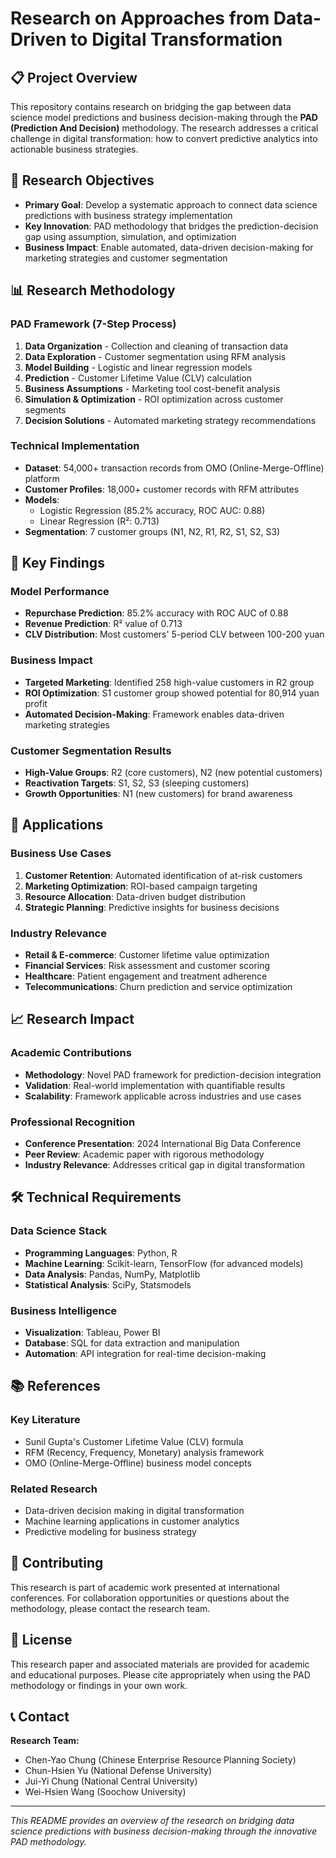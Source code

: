 # Research on Approaches from Data-Driven to Digital Transformation

## 📋 Project Overview

This repository contains research on bridging the gap between data science model predictions and business decision-making through the **PAD (Prediction And Decision)** methodology. The research addresses a critical challenge in digital transformation: how to convert predictive analytics into actionable business strategies.

## 🎯 Research Objectives

- **Primary Goal**: Develop a systematic approach to connect data science predictions with business strategy implementation
- **Key Innovation**: PAD methodology that bridges the prediction-decision gap using assumption, simulation, and optimization
- **Business Impact**: Enable automated, data-driven decision-making for marketing strategies and customer segmentation

## 📊 Research Methodology

### PAD Framework (7-Step Process)

1. **Data Organization** - Collection and cleaning of transaction data
2. **Data Exploration** - Customer segmentation using RFM analysis
3. **Model Building** - Logistic and linear regression models
4. **Prediction** - Customer Lifetime Value (CLV) calculation
5. **Business Assumptions** - Marketing tool cost-benefit analysis
6. **Simulation & Optimization** - ROI optimization across customer segments
7. **Decision Solutions** - Automated marketing strategy recommendations

### Technical Implementation

- **Dataset**: 54,000+ transaction records from OMO (Online-Merge-Offline) platform
- **Customer Profiles**: 18,000+ customer records with RFM attributes
- **Models**: 
  - Logistic Regression (85.2% accuracy, ROC AUC: 0.88)
  - Linear Regression (R²: 0.713)
- **Segmentation**: 7 customer groups (N1, N2, R1, R2, S1, S2, S3)

## 🔑 Key Findings

### Model Performance
- **Repurchase Prediction**: 85.2% accuracy with ROC AUC of 0.88
- **Revenue Prediction**: R² value of 0.713
- **CLV Distribution**: Most customers' 5-period CLV between 100-200 yuan

### Business Impact
- **Targeted Marketing**: Identified 258 high-value customers in R2 group
- **ROI Optimization**: S1 customer group showed potential for 80,914 yuan profit
- **Automated Decision-Making**: Framework enables data-driven marketing strategies

### Customer Segmentation Results
- **High-Value Groups**: R2 (core customers), N2 (new potential customers)
- **Reactivation Targets**: S1, S2, S3 (sleeping customers)
- **Growth Opportunities**: N1 (new customers) for brand awareness

## 🚀 Applications

### Business Use Cases
1. **Customer Retention**: Automated identification of at-risk customers
2. **Marketing Optimization**: ROI-based campaign targeting
3. **Resource Allocation**: Data-driven budget distribution
4. **Strategic Planning**: Predictive insights for business decisions

### Industry Relevance
- **Retail & E-commerce**: Customer lifetime value optimization
- **Financial Services**: Risk assessment and customer scoring
- **Healthcare**: Patient engagement and treatment adherence
- **Telecommunications**: Churn prediction and service optimization

## 📈 Research Impact

### Academic Contributions
- **Methodology**: Novel PAD framework for prediction-decision integration
- **Validation**: Real-world implementation with quantifiable results
- **Scalability**: Framework applicable across industries and use cases

### Professional Recognition
- **Conference Presentation**: 2024 International Big Data Conference
- **Peer Review**: Academic paper with rigorous methodology
- **Industry Relevance**: Addresses critical gap in digital transformation

## 🛠️ Technical Requirements

### Data Science Stack
- **Programming Languages**: Python, R
- **Machine Learning**: Scikit-learn, TensorFlow (for advanced models)
- **Data Analysis**: Pandas, NumPy, Matplotlib
- **Statistical Analysis**: SciPy, Statsmodels

### Business Intelligence
- **Visualization**: Tableau, Power BI
- **Database**: SQL for data extraction and manipulation
- **Automation**: API integration for real-time decision-making

## 📚 References

### Key Literature
- Sunil Gupta's Customer Lifetime Value (CLV) formula
- RFM (Recency, Frequency, Monetary) analysis framework
- OMO (Online-Merge-Offline) business model concepts

### Related Research
- Data-driven decision making in digital transformation
- Machine learning applications in customer analytics
- Predictive modeling for business strategy

## 🤝 Contributing

This research is part of academic work presented at international conferences. For collaboration opportunities or questions about the methodology, please contact the research team.

## 📄 License

This research paper and associated materials are provided for academic and educational purposes. Please cite appropriately when using the PAD methodology or findings in your own work.

## 📞 Contact

**Research Team:**
- Chen-Yao Chung (Chinese Enterprise Resource Planning Society)
- Chun-Hsien Yu (National Defense University)
- Jui-Yi Chung (National Central University)
- Wei-Hsien Wang (Soochow University)

---

*This README provides an overview of the research on bridging data science predictions with business decision-making through the innovative PAD methodology.*

